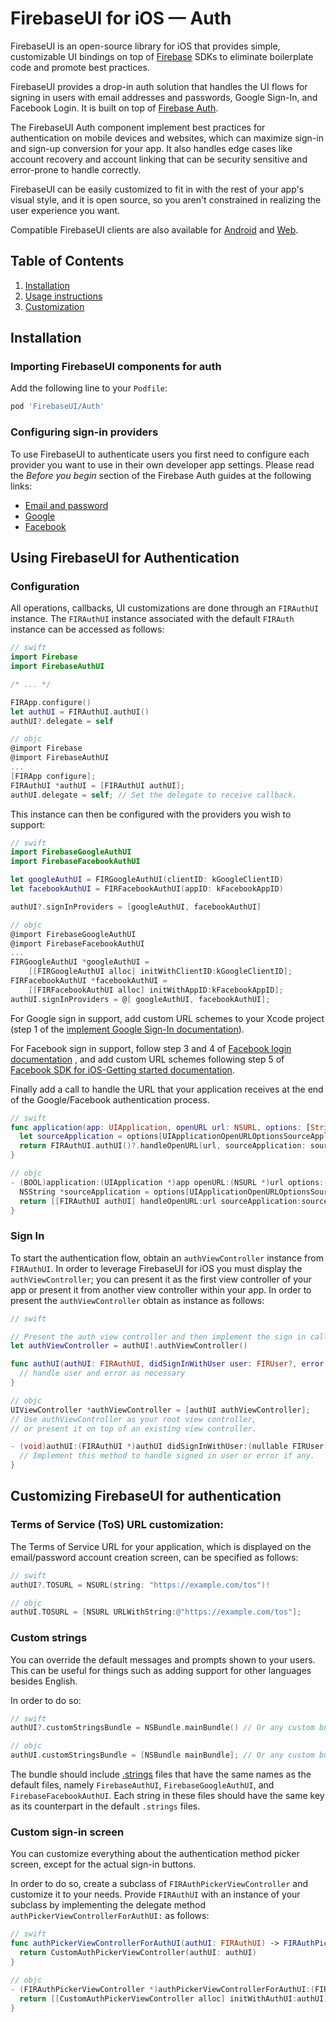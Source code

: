 # FirebaseUI for iOS — Auth

FirebaseUI is an open-source library for iOS that provides simple, customizable UI
bindings on top of [Firebase](https://firebase.google.com) SDKs to eliminate
boilerplate code and promote best practices.

FirebaseUI provides a drop-in auth solution that handles the UI flows for
signing in users with email addresses and passwords, Google Sign-In, and
Facebook Login. It is built on top of [Firebase Auth](https://firebase.google.com/docs/auth).

The FirebaseUI Auth component implement best practices for authentication on
mobile devices and websites, which can maximize sign-in and sign-up conversion
for your app. It also handles edge cases like account recovery and account
linking that can be security sensitive and error-prone to handle correctly.

FirebaseUI can be easily customized to fit in with the rest of your app's visual
 style, and it is open source, so you aren't constrained in realizing the user
 experience you want.

Compatible FirebaseUI clients are also available for [Android](https://github.com/firebase/firebaseui-android/tree/master/auth)
and [Web](https://github.com/firebase/firebaseui-web/tree/master/auth).

## Table of Contents

1. [Installation](#installation)
2. [Usage instructions](#using-firebaseui-for-authentication)
3. [Customization](#customizing-firebaseui-for-authentication)

## Installation
### Importing FirebaseUI components for auth
Add the following line to your `Podfile`:
```ruby
pod 'FirebaseUI/Auth'
```

### Configuring sign-in providers
To use FirebaseUI to authenticate users you first need to configure each provider you want to use in
their own developer app settings. Please read the *Before you begin* section of the Firebase
Auth guides at the following links:

- [Email and password](https://firebase.google.com/docs/auth/ios/password-auth#before_you_begin)
- [Google](https://firebase.google.com/docs/auth/ios/google-signin#before_you_begin)
- [Facebook](https://firebase.google.com/docs/auth/ios/facebook-login#before_you_begin)


## Using FirebaseUI for Authentication

### Configuration

All operations, callbacks, UI customizations are done through an `FIRAuthUI`
instance. The `FIRAuthUI` instance associated with the default `FIRAuth`
instance can be accessed as follows:

```swift
// swift
import Firebase
import FirebaseAuthUI

/* ... */

FIRApp.configure()
let authUI = FIRAuthUI.authUI()
authUI?.delegate = self
```

```objective-c
// objc
@import Firebase
@import FirebaseAuthUI
...
[FIRApp configure];
FIRAuthUI *authUI = [FIRAuthUI authUI];
authUI.delegate = self; // Set the delegate to receive callback.
```

This instance can then be configured with the providers you wish to support:

```swift
// swift
import FirebaseGoogleAuthUI
import FirebaseFacebookAuthUI

let googleAuthUI = FIRGoogleAuthUI(clientID: kGoogleClientID)
let facebookAuthUI = FIRFacebookAuthUI(appID: kFacebookAppID)

authUI?.signInProviders = [googleAuthUI, facebookAuthUI]
```

```objective-c
// objc
@import FirebaseGoogleAuthUI
@import FirebaseFacebookAuthUI
...
FIRGoogleAuthUI *googleAuthUI =
    [[FIRGoogleAuthUI alloc] initWithClientID:kGoogleClientID];
FIRFacebookAuthUI *facebookAuthUI =
    [[FIRFacebookAuthUI alloc] initWithAppID:kFacebookAppID];
authUI.signInProviders = @[ googleAuthUI, facebookAuthUI];
```

For Google sign in support, add custom URL schemes to your Xcode project
(step 1 of the [implement Google Sign-In documentation](https://developers.google.com/firebase/docs/auth/ios/google-signin#2_implement_google_sign-in)).

For Facebook sign in support, follow step 3 and 4 of
[Facebook login documentation](https://developers.google.com/firebase/docs/auth/ios/facebook-login#before_you_begin)
, and add custom URL schemes following step 5 of [Facebook SDK for iOS-Getting started documentation](https://developers.facebook.com/docs/ios/getting-started).

Finally add a call to handle the URL that your application receives at the end of the
Google/Facebook authentication process.

```swift
// swift
func application(app: UIApplication, openURL url: NSURL, options: [String: AnyObject]) -> Bool {
  let sourceApplication = options[UIApplicationOpenURLOptionsSourceApplicationKey] as! String
  return FIRAuthUI.authUI()?.handleOpenURL(url, sourceApplication: sourceApplication ?? "") ?? false
}
```

```objective-c
// objc
- (BOOL)application:(UIApplication *)app openURL:(NSURL *)url options:(NSDictionary *)options {
  NSString *sourceApplication = options[UIApplicationOpenURLOptionsSourceApplicationKey];
  return [[FIRAuthUI authUI] handleOpenURL:url sourceApplication:sourceApplication];
}
```

### Sign In

To start the authentication flow, obtain an `authViewController` instance from
`FIRAuthUI`.  In order to leverage FirebaseUI for iOS you must display the
`authViewController`; you can present it as the first view controller of your
app or present it from another view controller within your app.  In order to
present the `authViewController` obtain as instance as follows:

```swift
// swift

// Present the auth view controller and then implement the sign in callback.
let authViewController = authUI!.authViewController()

func authUI(authUI: FIRAuthUI, didSignInWithUser user: FIRUser?, error: ErrorType?) {
  // handle user and error as necessary
}
```

```objective-c
// objc
UIViewController *authViewController = [authUI authViewController];
// Use authViewController as your root view controller,
// or present it on top of an existing view controller.

- (void)authUI:(FIRAuthUI *)authUI didSignInWithUser:(nullable FIRUser *)user error:(nullable NSError *)error {
  // Implement this method to handle signed in user or error if any.
}
```

## Customizing FirebaseUI for authentication
### Terms of Service (ToS) URL customization:

The Terms of Service URL for your application, which is displayed on the
email/password account creation screen, can be specified as follows:

```swift
// swift
authUI?.TOSURL = NSURL(string: "https://example.com/tos")!
```

```objective-c
// objc
authUI.TOSURL = [NSURL URLWithString:@"https://example.com/tos"];
```

### Custom strings

You can override the default messages and prompts shown to your users. This can
be useful for things such as adding support for other languages besides English.

In order to do so:

```swift
// swift
authUI?.customStringsBundle = NSBundle.mainBundle() // Or any custom bundle.
```

```objective-c
// objc
authUI.customStringsBundle = [NSBundle mainBundle]; // Or any custom bundle.
```

The bundle should include [.strings](Auth/AuthUI/Strings/FirebaseAuthUI.strings)
files that have the same names as the default files, namely `FirebaseAuthUI`,
`FirebaseGoogleAuthUI`, and `FirebaseFacebookAuthUI`. Each string in these files
should have the same key as its counterpart in the default `.strings` files.

### Custom sign-in screen

You can customize everything about the authentication method picker screen,
except for the actual sign-in buttons.

In order to do so, create a subclass of `FIRAuthPickerViewController`  and
customize it to your needs. Provide `FIRAuthUI` with an instance of your
subclass by implementing the delegate method
`authPickerViewControllerForAuthUI:` as follows:

```swift
// swift
func authPickerViewControllerForAuthUI(authUI: FIRAuthUI) -> FIRAuthPickerViewController {
  return CustomAuthPickerViewController(authUI: authUI)
}
```

```objective-c
// objc
- (FIRAuthPickerViewController *)authPickerViewControllerForAuthUI:(FIRAuthUI *)authUI {
  return [[CustomAuthPickerViewController alloc] initWithAuthUI:authUI];
}
```
